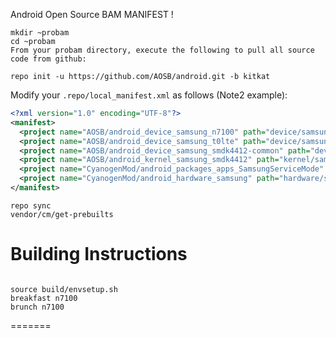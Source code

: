 Android Open Source BAM MANIFEST !

```
mkdir ~probam
cd ~probam
From your probam directory, execute the following to pull all source code from github:

repo init -u https://github.com/AOSB/android.git -b kitkat
```    
Modify your `.repo/local_manifest.xml` as follows (Note2 example):

```xml
<?xml version="1.0" encoding="UTF-8"?>
<manifest>
  <project name="AOSB/android_device_samsung_n7100" path="device/samsung/n7100" remote="github" />
  <project name="AOSB/android_device_samsung_t0lte" path="device/samsung/t0lte" remote="github" />  
  <project name="AOSB/android_device_samsung_smdk4412-common" path="device/samsung/smdk4412-common" remote="github" />
  <project name="AOSB/android_kernel_samsung_smdk4412" path="kernel/samsung/smdk4412" remote="github" />
  <project name="CyanogenMod/android_packages_apps_SamsungServiceMode" path="packages/apps/SamsungServiceMode" remote="github" />
  <project name="CyanogenMod/android_hardware_samsung" path="hardware/samsung" remote="github" />
</manifest>
```


```
repo sync
vendor/cm/get-prebuilts
```

Building Instructions
=======================
```

source build/envsetup.sh
breakfast n7100
brunch n7100
```
=======
